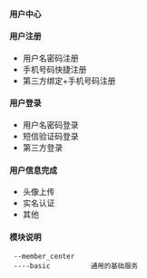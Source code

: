 ####  用户中心


#### 用户注册
- 用户名密码注册
- 手机号码快捷注册
- 第三方绑定+手机号码注册
 
#### 用户登录

- 用户名密码登录
- 短信验证码登录
- 第三方登录

#### 用户信息完成

- 头像上传
- 实名认证
- 其他

#### 模块说明

```
 --member_center
 ----basic          通用的基础服务
```
